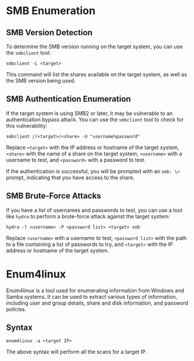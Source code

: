 # SMB Enumeration

## SMB Version Detection

To determine the SMB version running on the target system, you can use the `smbclient` tool:

```
smbclient -L <target>
```

This command will list the shares available on the target system, as well as the SMB version being used.

## SMB Authentication Enumeration

If the target system is using SMB2 or later, it may be vulnerable to an authentication bypass attack. You can use the `smbclient` tool to check for this vulnerability:

```
smbclient //<target>/<share> -U "username%password"
```

Replace `<target>` with the IP address or hostname of the target system, `<share>` with the name of a share on the target system, `<username>` with a username to test, and `<password>` with a password to test.

If the authentication is successful, you will be prompted with an `smb: \>` prompt, indicating that you have access to the share.

## SMB Brute-Force Attacks

If you have a list of usernames and passwords to test, you can use a tool like `hydra` to perform a brute-force attack against the target system:

```
hydra -l <username> -P <password list> <target> smb
```

Replace `<username>` with a username to test, `<password list>` with the path to a file containing a list of passwords to try, and `<target>` with the IP address or hostname of the target system.

# Enum4linux

Enum4linux is a tool used for enumerating information from Windows and Samba systems. It can be used to extract various types of information, including user and group details, share and disk information, and password policies.

## Syntax

```
enum4linux -a <target IP>
```

The above syntax will perform all the scans for a target IP.
